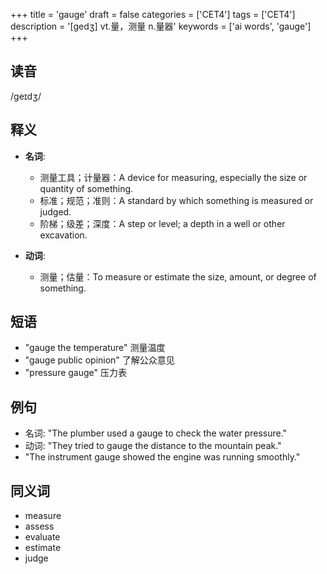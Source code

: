 +++
title = 'gauge'
draft = false
categories = ['CET4']
tags = ['CET4']
description = '[gedʒ] vt.量，测量 n.量器'
keywords = ['ai words', 'gauge']
+++

## 读音
/ɡeɪdʒ/

## 释义
- **名词**:
  - 测量工具；计量器：A device for measuring, especially the size or quantity of something.
  - 标准；规范；准则：A standard by which something is measured or judged.
  - 阶梯；级差；深度：A step or level; a depth in a well or other excavation.

- **动词**:
  - 测量；估量：To measure or estimate the size, amount, or degree of something.

## 短语
- "gauge the temperature" 测量温度
- "gauge public opinion" 了解公众意见
- "pressure gauge" 压力表

## 例句
- 名词: "The plumber used a gauge to check the water pressure."
- 动词: "They tried to gauge the distance to the mountain peak."
- "The instrument gauge showed the engine was running smoothly."

## 同义词
- measure
- assess
- evaluate
- estimate
- judge
